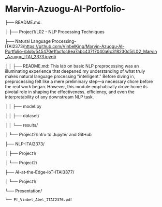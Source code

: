 # Marvin-Azuogu-AI-Portfolio-

├── README.md:

│   ├── Project1/L02 - NLP Processing Techniques

├── Natural Language Processing-ITAI2373/https://github.com/VinbelKing/Marvin-Azuogu-AI-Portfolio-/blob/545470e1fac1cc9ea7abc43717040a6c318230c5/L02_Marvin_Azuogu_ITAI_2373.ipynb

│   │   ├── README.md: This lab on basic NLP preprocessing was an illuminating experience that deepened my understanding of what truly makes natural language processing "intelligent." Before diving in, preprocessing felt like a mere preliminary step—a necessary chore before the real work began. However, this module emphatically drove home its pivotal role in shaping the effectiveness, efficiency, and even the interpretability of any downstream NLP task.

│   │   ├── model.py

│   │   ├── dataset/

│   │   └── results/

│   └── Project2/Intro to Jupyter and GitHub

├── NLP-ITAI2373/

│   ├── Project1/

│   └── Project2/

├── AI-at-the-Edge-IoT-ITAI3377/

│   └── Project1/

└── Presentation/

    └── Pf_Vinbel_Abel_ITAI2376.pdf
